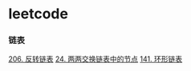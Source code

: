 # leetcode


### 链表

[206. 反转链表](/LinkedList/206.js)
[24. 两两交换链表中的节点](/LinkedList/24.js)
[141. 环形链表](/LinkedList/141.js)